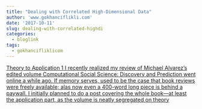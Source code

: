 ```yaml
---
title: "Dealing with Correlated High-Dimensional Data"
author: 'www.gokhanciflikli.com'
date: '2017-10-11'
slug: dealing-with-correlated-highdi
categories:
  - bloglink
tags:
  - gokhancifliklicom
---
```


[Theory to Application 1 I recently realized my review of Michael Alvarez’s edited volume Computational Social Science: Discovery and Prediction went online a while ago. If memory serves, used to be the case that book reviews were freely available; alas now even a 400-word long piece is behind a paywall. I initially planned to do a post covering the whole book—at least the application part, as the volume is neatly segregated on theory<i class="fas fa-external-link-alt"></i>](https://www.gokhan.io/post/fuzzy-forest/)

